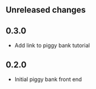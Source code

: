 ## Unreleased changes

## 0.3.0

-   Add link to piggy bank tutorial

## 0.2.0

-   Initial piggy bank front end
